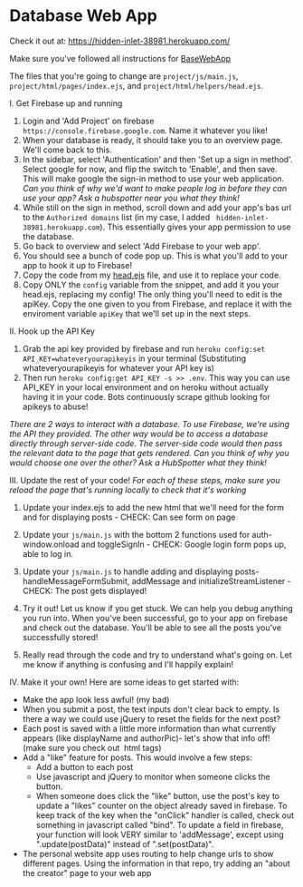 # Database Web App

Check it out at: https://hidden-inlet-38981.herokuapp.com/

Make sure you've followed all instructions for [BaseWebApp](https://github.com/zsobin/BaseWebApp)

The files that you're going to change are `project/js/main.js`, `project/html/pages/index.ejs`, and `project/html/helpers/head.ejs`.

I. Get Firebase up and running
  1) Login and 'Add Project' on firebase `https://console.firebase.google.com`. Name it whatever you like!
  2) When your database is ready, it should take you to an overview page. We'll come back to this.
  3) In the sidebar, select 'Authentication' and then 'Set up a sign in method'. Select google for now, and flip the switch to 'Enable', and then save. This will make google the sign-in method to use your web application. _Can you think of why we'd want to make people log in before they can use your app? Ask a hubspotter near you what they think!_
  3) While still on the sign in method, scroll down and add your app's bas url to the `Authorized domains` list (in my case, I added ` hidden-inlet-38981.herokuapp.com`). This essentially gives your app permission to use the database. 
  4) Go back to overview and select 'Add Firebase to your web app'.
  5) You should see a bunch of code pop up. This is what you'll add to your app to hook it up to Firebase!
  6) Copy the code from my [head.ejs](https://github.com/zsobin/DatabaseWebApp/blob/master/project/html/helpers/head.ejs) file, and use it to replace your code. 
  7) Copy ONLY the `config` variable from the snippet, and add it you your head.ejs, replacing my config! The only thing you'll need to edit is the apiKey. Copy the one given to you from Firebase, and replace it with the enviroment variable `apiKey` that we'll set up in the next steps.

II. Hook up the API Key
  1) Grab the api key provided by firebase and run `heroku config:set API_KEY=whateveryourapikeyis` in your terminal (Substituting whateveryourapikeyis for whatever your API key is)
  2) Then run `heroku config:get API_KEY -s >> .env`. This way you can use API_KEY in your local environment and on heroku without actually having it in your code. Bots continuously scrape github looking for apikeys to abuse!

_There are 2 ways to interact with a database. To use Firebase, we're using the API they provided. The other way would be to access a database directly through server-side code. The server-side code would then pass the relevant data to the page that gets rendered. Can you think of why you would choose one over the other? Ask a HubSpotter what they think!_

III. Update the rest of your code!
_For each of these steps, make sure you reload the page that's running locally to check that it's working_

  1) Update your index.ejs to add the new html that we'll need for the form and for displaying posts - CHECK: Can see form on page
  2) Update your `js/main.js` with the bottom 2 functions used for auth- window.onload and toggleSignIn - CHECK: Google login form pops up, able to log in.
  3) Update your `js/main.js` to handle adding and displaying posts- handleMessageFormSubmit, addMessage and initializeStreamListener - CHECK: The post gets displayed!
  
  4) Try it out! Let us know if you get stuck. We can help you debug anything you run into. When you've been successful, go to your app on firebase and check out the database. You'll be able to see all the posts you've successfully stored!
  5) Really read through the code and try to understand what's going on. Let me know if anything is confusing and I'll happily explain!

IV. Make it your own! Here are some ideas to get started with:
- Make the app look less awful! (my bad)
- When you submit a post, the text inputs don't clear back to empty. Is there a way we could use jQuery to reset the fields for the next post?
- Each post is saved with a little more information than what currently appears (like displayName and authorPic)- let's show that info off! (make sure you check out <img> html tags)
- Add a "like" feature for posts. This would involve a few steps:
  - Add a button to each post
  - Use javascript and jQuery to monitor when someone clicks the button.
  - When someone does click the "like" button, use the post's key to update a "likes" counter on the object already saved in firebase. To keep track of the key when the "onClick" handler is called, check out something in javascript called "bind". To update a field in firebase, your function will look VERY similar to 'addMessage', except using ".update(postData)" instead of ".set(postData)".
- The personal website app uses routing to help change urls to show different pages. Using the information in that repo, try adding an "about the creator" page to your web app

